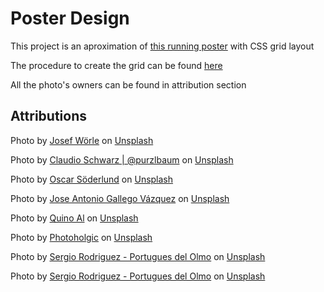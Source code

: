 # Poster Design

This project is an aproximation of [this running poster](https://www.pinterest.com.mx/pin/620441286165027379/) with CSS grid layout

The procedure to create the grid can be found [here](https://www.figma.com/file/NhjbJrCvl9JIwqp1lLzVQQ/Design) 

All the photo's owners can be found in attribution section  
## Attributions

Photo by <a href="https://unsplash.com/@avindr?utm_source=unsplash&utm_medium=referral&utm_content=creditCopyText">Josef Wörle</a> on <a href="/s/photos/running?utm_source=unsplash&utm_medium=referral&utm_content=creditCopyText">Unsplash</a>
  
Photo by <a href="https://unsplash.com/@purzlbaum?utm_source=unsplash&utm_medium=referral&utm_content=creditCopyText">Claudio Schwarz | @purzlbaum</a> on <a href="/s/photos/running?utm_source=unsplash&utm_medium=referral&utm_content=creditCopyText">Unsplash</a>
  

Photo by <a href="https://unsplash.com/@messisorder?utm_source=unsplash&utm_medium=referral&utm_content=creditCopyText">Oscar  Söderlund</a> on <a href="/?utm_source=unsplash&utm_medium=referral&utm_content=creditCopyText">Unsplash</a>

Photo by <a href="https://unsplash.com/@joseantoniogall?utm_source=unsplash&utm_medium=referral&utm_content=creditCopyText">Jose Antonio Gallego Vázquez</a> on <a href="/?utm_source=unsplash&utm_medium=referral&utm_content=creditCopyText">Unsplash</a>

Photo by <a href="https://unsplash.com/@quinoal?utm_source=unsplash&utm_medium=referral&utm_content=creditCopyText">Quino Al</a> on <a href="/?utm_source=unsplash&utm_medium=referral&utm_content=creditCopyText">Unsplash</a>
  
Photo by <a href="https://unsplash.com/@photoholgic?utm_source=unsplash&utm_medium=referral&utm_content=creditCopyText">Photoholgic</a> on <a href="/?utm_source=unsplash&utm_medium=referral&utm_content=creditCopyText">Unsplash</a>
  
Photo by <a href="https://unsplash.com/@srpo?utm_source=unsplash&utm_medium=referral&utm_content=creditCopyText">Sergio Rodriguez - Portugues del Olmo</a> on <a href="/?utm_source=unsplash&utm_medium=referral&utm_content=creditCopyText">Unsplash</a>
  
Photo by <a href="https://unsplash.com/@srpo?utm_source=unsplash&utm_medium=referral&utm_content=creditCopyText">Sergio Rodriguez - Portugues del Olmo</a> on <a href="/?utm_source=unsplash&utm_medium=referral&utm_content=creditCopyText">Unsplash</a>
  